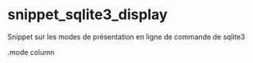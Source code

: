 # snippet_sqlite3_display
Snippet sur les modes de présentation en ligne de commande de sqlite3

.mode column
